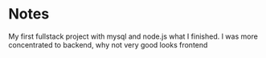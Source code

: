 # Notes
 My first fullstack project with mysql and node.js what I finished.
 I was more concentrated to backend, why not very good looks frontend 